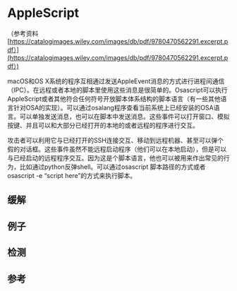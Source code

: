 # AppleScript

（参考资料 [https://catalogimages.wiley.com/images/db/pdf/9780470562291.excerpt.pdf）](https://catalogimages.wiley.com/images/db/pdf/9780470562291.excerpt.pdf）)

macOS和OS X系统的程序互相通过发送AppleEvent消息的方式进行进程间通信（IPC）。在远程或者本地的脚本里使用这些消息是很简单的。Osascript可以执行AppleScript或者其他符合任何符号开放脚本体系结构的脚本语言（有一些其他语言针对OSA的实现）。可以通过osalang程序查看当前系统上已经安装的OSA语言。可以单独发送消息，也可以在脚本中发送消息。这些事件可以打开窗口、模拟按键、并且可以和大部分已经打开的本地的或者远程的程序进行交互。

攻击者可以利用它与已经打开的SSH连接交互、移动到远程机器、甚至可以弹个假的对话框。这些事件虽然不能远程启动程序（他们可以在本地启动），但是可以与已经启动的远程程序交互。因为这是个脚本语言，他也可以被用来作出常见的行为，比如通过python反弹shell。可以通过osascript 脚本路径的方式或者osascript -e “script here”的方式来执行脚本。

## 缓解

## 例子

## 检测

## 参考





